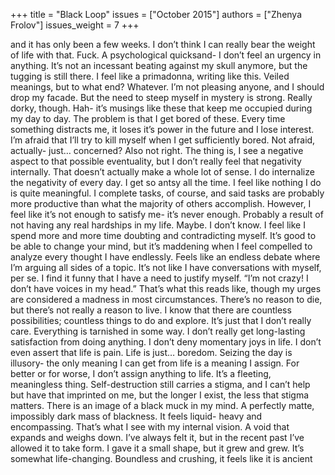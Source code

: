 +++
title = "Black Loop"
issues = ["October 2015"]
authors = ["Zhenya Frolov"]
issues_weight = 7
+++

and it has only been a few weeks. I don’t think I can really bear the weight of life with that. Fuck. A psychological quicksand- I don’t feel an urgency in anything. It’s not an incessant beating against my skull anymore, but the tugging is still there. I feel like a primadonna, writing like this. Veiled meanings, but to what end? Whatever. I’m not pleasing anyone, and I should drop my facade. But the need to steep myself in mystery is strong. Really dorky, though. Hah- it’s musings like these that keep me occupied during my day to day. The problem is that I get bored of these. Every time something distracts me, it loses it’s power in the future and I lose interest. I’m afraid that I’ll try to kill myself when I get sufficiently bored. Not afraid, actually- just… concerned? Also not right. The thing is, I see a negative aspect to that possible eventuality, but I don’t really feel that negativity internally. That doesn’t actually make a whole lot of sense. I do internalize the negativity of every day. I get so antsy all the time. I feel like nothing I do is quite meaningful. I complete tasks, of course, and said tasks are probably more productive than what the majority of others accomplish. However, I feel like it’s not enough to satisfy me- it’s never enough. Probably a result of not having any real hardships in my life. Maybe. I don’t know. I feel like I spend more and more time doubting and contradicting myself. It’s good to be able to change your mind, but it’s maddening when I feel compelled to analyze every thought I have endlessly. Feels like an endless debate where I’m arguing all sides of a topic. It’s not like I have conversations with myself, per se. I find it funny that I have a need to justify myself. “I’m not crazy! I don’t have voices in my head.” That’s what this reads like, though my urges are considered a madness in most circumstances. There’s no reason to die, but there’s not really a reason to live. I know that there are countless possibilities; countless things to do and explore. It’s just that I don’t really care. Everything is tarnished in some way. I don’t really get long-lasting satisfaction from doing anything. I don’t deny momentary joys in life. I don’t even assert that life is pain. Life is just… boredom. Seizing the day is illusory- the only meaning I can get from life is a meaning I assign. For better or for worse, I don’t assign anything to life. It’s a fleeting, meaningless thing. Self-destruction still carries a stigma, and I can’t help but have that imprinted on me, but the longer I exist, the less that stigma matters. There is an image of a black muck in my mind. A perfectly matte, impossibly dark mass of blackness. It feels liquid- heavy and encompassing. That’s what I see with my internal vision. A void that expands and weighs down. I’ve always felt it, but in the recent past I’ve allowed it to take form. I gave it a small shape, but it grew and grew. It’s somewhat life-changing. Boundless and crushing, it feels like it is ancient
